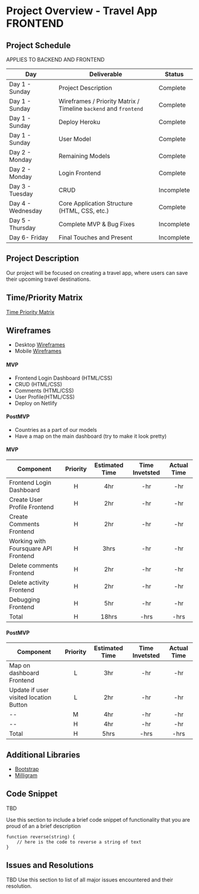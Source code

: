 # Project Overview - Travel App FRONTEND

## Project Schedule

APPLIES TO BACKEND AND FRONTEND 

|  Day | Deliverable | Status
|---|---| ---|
|Day 1 - Sunday| Project Description | Complete
|Day 1 - Sunday| Wireframes / Priority Matrix / Timeline `backend` and `frontend`| Complete
|Day 1 - Sunday| Deploy Heroku | Complete
|Day 1 - Sunday| User Model | Complete
|Day 2 - Monday| Remaining Models | Complete
|Day 2 - Monday| Login Frontend | Complete
|Day 3 - Tuesday| CRUD | Incomplete
|Day 4 - Wednesday| Core Application Structure (HTML, CSS, etc.) | Complete
|Day 5 - Thursday| Complete MVP & Bug Fixes | Incomplete
|Day 6- Friday| Final Touches and Present | Incomplete

## Project Description

Our project will be focused on creating a travel app, where users can save their upcoming travel destinations. 


## Time/Priority Matrix 

[Time Priority Matrix](https://res.cloudinary.com/stephaniev/image/upload/v1598241331/P3_-_Time_Priority_Matrix_x3jsgr.png)

## Wireframes 
- Desktop [Wireframes](https://res.cloudinary.com/techhire/image/upload/v1598211291/Vacation_-_Social_Platform_Desktop_uduwbw.png) 
- Mobile [Wireframes](https://res.cloudinary.com/techhire/image/upload/v1598211300/Vacation_-_Social_Platform_Mobile_nzu6p3.png) 

#### MVP

- Frontend Login Dashboard (HTML/CSS)
- CRUD (HTML/CSS)
- Comments (HTML/CSS)
- User Profile(HTML/CSS)
- Deploy on Netlify


#### PostMVP 

- Countries as a part of our models
- Have a map on the main dashboard (try to make it look pretty)


#### MVP
| Component | Priority | Estimated Time | Time Invetsted | Actual Time |
| --- | :---: |  :---: | :---: | :---: |
| Frontend Login Dashboard | H | 4hr | -hr | -hr|
| Create User Profile Frontend | H | 2hr | -hr | -hr|
| Create Comments Frontend | H | 2hr | -hr | -hr|
| Working with Foursquare API Frontend | H | 3hrs| -hr | -hr |
| Delete comments Frontend | H | 2hr | -hr | -hr|
| Delete activity Frontend| H | 2hr | -hr | -hr|
| Debugging Frontend | H | 5hr | -hr | -hr|
| Total | H | 18hrs| -hrs | -hrs |

#### PostMVP
| Component | Priority | Estimated Time | Time Invetsted | Actual Time |
| --- | :---: |  :---: | :---: | :---: |
| Map on dashboard Frontend| L | 3hr | -hr | -hr|
| Update if user visited location Button| L | 2hr | -hr | -hr|
| --| M | 4hr | -hr | -hr|
| -- | H | 4hr | -hr | -hr|
| Total | H | 5hrs| -hrs | -hrs |

## Additional Libraries
- [Bootstrap](https://getbootstrap.com/) 
- [Milligram](https://cdnjs.com/libraries/milligram)
 

## Code Snippet

TBD

Use this section to include a brief code snippet of functionality that you are proud of an a brief description  

```
function reverse(string) {
	// here is the code to reverse a string of text
}
```

## Issues and Resolutions

TBD
 Use this section to list of all major issues encountered and their resolution.


